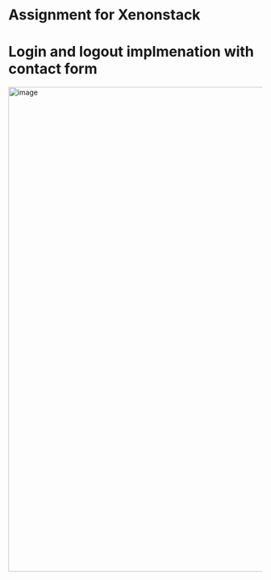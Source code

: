 # Assignment for Xenonstack
# Login and logout implmenation with contact form
<img width="960" alt="image" src="https://github.com/ayush7985/Xenonstack_assignment/assets/75606677/ed6912e9-9e8f-4516-86f3-0b196ca74c7d">
